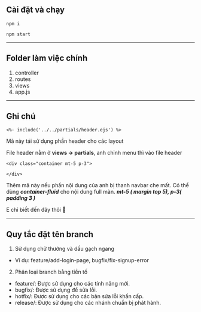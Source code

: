 ## Cài đặt và chạy

```
npm i
```

```
npm start
```

---

## Folder làm việc chính

1. controller
2. routes
3. views
4. app.js

---

## Ghi chú

```
<%- include('../../partials/header.ejs') %>
```

Mã này tái sử dụng phần header cho các layout

File header nằm ở **views -> partials**, anh chỉnh menu thì vào file header

```
<div class="container mt-5 p-3">

</div>
```

Thêm mã này nếu phần nội dung của anh bị thanh navbar che mất. Có thể dùng **_container-fluid_**
cho nội dung full màn. **_mt-5 ( margin top 5), p-3( padding 3 )_**

E chỉ biết đến đây thôi :rofl:

---

## Quy tắc đặt tên branch

1. Sử dụng chữ thường và dấu gạch ngang

- Ví dụ: feature/add-login-page, bugfix/fix-signup-error

2. Phân loại branch bằng tiền tố

- feature/: Được sử dụng cho các tính năng mới.
- bugfix/: Được sử dụng để sửa lỗi.
- hotfix/: Được sử dụng cho các bản sửa lỗi khẩn cấp.
- release/: Được sử dụng cho các nhánh chuẩn bị phát hành.
